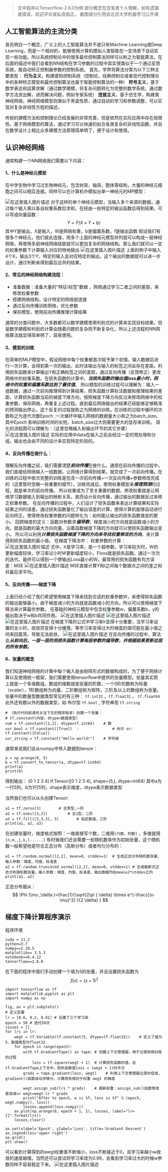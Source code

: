 ﻿>文中程序以Tensorflow-2.6.0为例
>部分概念包含笔者个人理解，如有遗漏或错误，欢迎评论或私信指正。
>截图部分引用自北京大学机器学习公开课

## 人工智能算法的主流分类
首先明白一个概念，广义上的人工智能算法并不是只有Machine Learning或Deep Learning，而是一个相对的，能够使用计算机模拟人类智能在一定场景下自动实现一些功能。所以系统控制论中的很多最优控制算法同样可以称之为智能算法。在后面的描述中我们会看到NN结构在学习参数的过程中其实很类似于一个通过反馈系统，能自动矫正控制器参数的控制系统。
首先，学界将算法分类为以下三种主要类型：
**行为主义**，构建感知控制系统（控制论，经典控制论或者现代控制理论中的各种矫正模型和最优控制算法也属于智能控制算法的一种）
**符号主义**，基于数学表达和运算求解（通过数学建模，将复杂问题转化为完整的数学系统，通过数学方法求出解，进而解决问题，例如专家系统）
**连接主义**，基于仿生学，构建类神经网络，神经网络模型则类似于黑盒性质，通过自动的学习和参数调整，可以实现对复杂非线性方程的描述。

传统的建模方法和控制理论已经发展的非常完善，但是依然在实际应用中存在局限性。基于网络模型的算法，通过学习可以快速的拟合各类复杂的非线性函数，并且在数学设计上相比众多建模方法原理简单明了，便于设计和使用。

## 认识神经网络
通常构建一个NN网络我们需要以下内容：
#### 1、什么是神经元模型
在中学生物中学习过生物神经元，包含树突，轴突，胞体等结构，大量的神经元细胞之间可以相互连接。同样可以在计算机中模拟出单一神经元的MP模型：

![在这里插入图片描述](https://img-blog.csdnimg.cn/direct/bbed94f370bf4afc996baddf5196f72a.png)
对于这样的单个神经元模型，当输入多个来源的数据，通过每个输入乘以各自权重系数后求和，在经由一些特定的输出函数后得到结果。可以写成向量函数：$$ \mathit{Y=F(X\times Y+b)}  $$其中Y是输出，X是输入，W是网络权重，b是偏置系数，f是输出函数
假设我们有很多个神经元，他们彼此连接，用多个上面的神经元模型并列就可以构成一层神经网络，再使用多层神经网络级联就可以更加复杂的网络结构。那么我们就可以一定的权重参数下计算输入对应的特地输出
![在这里插入图片描述](https://img-blog.csdnimg.cn/direct/42efc344516d455b83e689630b5b8467.png)
上面的例子中输入4个X，输出3个Y，特定的输入会对应特定的输出。这个输出的数据就可以进一步设计，通过判断来得到最后总共的结果。

#### 2、常见的神经网络构建流程：
 - 准备数据：准备大量的“特征\标签”数据 ，网络通过学习二者之间的差距，来修改权重参数	
 - 搭建网络结构，设计特定的网络层连接
 - 通过反向传播训练网络，优化参数
 - 保存模型，使用前向传播推理计算结果

通常的分类问题中，大多数都可以数学建模使用判别式的计算来实现目标结果。但是数学建模和判别的计算会随着问题的复杂而不断复杂化，所以上述流程的NN网络算法就显得简单明了，容易使用。
#### 3、模型的训练
在简单的MLP模型中，假设网络中每个权重都首次赋予某个初值，输入数据后进行一次计算，会得到第一次的输出，此时该输出与输入的标签之间会存在差距。利用损失函数来计算输出Y和正确标签之间的差距，通过反向传播（反馈修正）更改网络中的权重系数。在损失函数的计算中，***当损失函数的输出值loss最小时，网络中的权重和偏置系数达到了最优值***。
所以模型的训练过程可以理解为：输入一组数据，通过一次前向推理得到计算结果，损失函数计算标注数据和推理结果的差距，计算损失函数当前的梯度下降方向，按照梯度下降方向反过来修改网络中的权重参数，保存网络，再重复上述过程。直到最后网络输出的结果已经能够足够精准的预测输出停止。这个反复的过程就称之为网络的训练。在训练的过程中循环的次数称之为迭代次数Epoch ,一次循环中输入网络的数据量大小称之为batch_size。其中Epoch 影响训练时间的长短，batch_size过大则需要更大的显存来训练。
简化的流程图可以理解为：（这里忽略输入和输出环节的其它步骤）
![在这里插入图片描述](https://img-blog.csdnimg.cn/direct/2267d340f65c433382914b7da1314b79.png)
实际的应用中data在输入之前会经过一定的预处理和分组，输出也会由不同的设计来实现特定的目的。
#### 4、反向传播在做什么：
理解反向传播之前，我们需要清楚***前向传播***在做什么，通常在前向传播的过程中，我们直接给网络输入一组数据，让网络计算得到结果，就完成了一次前向传播。在训练的过程中依次完整的训练是包含一次前向传播+一次反向传播+参数修改完成的（这里暂时忽略一些重要的细节），训练完成后，使用权重模型来***推理预测***的过程，就是单次的前向传播。
所以权重成为了至关重要的数据，修改权重就是让网络学习数据输入到输出的映射关系，故而设计反向传播，通过输出的数据反过来修正权重参数。
在反向传播的过程中，人们设计了损失函数来表达计算结果和实际结果之间的误差。通过损失函数量化了输出误差的计算，使得计算机能够自动进行反向矫正。使得修改权重参数的问题转化为：如何能让输出的损失函数值变的更小。
回顾梯度的定义：函数对参数求***偏导数***，梯度减小的方向就是函数减小的方向，就是函数的最大方向向量。沿着函数梯度下降的方向就可以使损失函数输出变小。
所以可以利用***计算损失函数梯度下降的方向来寻找权重修改的方向***，来计算得到损失函数的最小值。
在梯度下降法中： 权重参数的计算：
![在这里插入图片描述](https://img-blog.csdnimg.cn/direct/b2bd4b28ea414e8c8a6c9eec89b4d064.png)
式中，lr是学习率，是一个超参数。学习率较大时，W的更新幅度较快，学习率过小时W更新幅度较小，Floss就是损失函数。通过一次次的迭代，最终可以得到一个使输出Loss最小的W。最常用的损失函数有均方误差：MSE
![在这里插入图片描述](https://img-blog.csdnimg.cn/direct/532c222580724b31849387df83e5cfe2.png)
MSE直接计算Y和I之间每个数据点之间的差之和并最后求平均。

#### 5、反向传播——梯度下降
上面已经介绍了我们希望使用梯度下降来找到合适的权重参数W，来使得损失函数的输出能够最小。由于梯度减小的方向就是函数减小的方向，所以可以使用梯度下降法来计算最优参数。
在基础的神经元模型中包含权重参数w，偏置系数b，y的输出取决于w和b共同作用。
![在这里插入图片描述](https://img-blog.csdnimg.cn/direct/53514c8b28bb4aa781fcf207e1112726.png)
![在这里插入图片描述](https://img-blog.csdnimg.cn/direct/c10416e59ef94749bc7efc94cc32c8dc.png)
![在这里插入图片描述](https://img-blog.csdnimg.cn/direct/08da51fefa114696823ca1e95244d763.png)
在梯度下降的公式中学习率lr显得十分重要，当学习率设置的太小时，收敛将变得十分缓慢，等学习率变得过大时梯度的值可能在最小值之间来回震荡，导致无法收敛。
![在这里插入图片描述](https://img-blog.csdnimg.cn/direct/b546e5a6162947d0b33be3ad34d9a4a4.png)
在反向传播的过程中，算法会***从前向后，一层一层的用损失函数计算每层参数的偏导数，并根据结果更新这层的所有参数。***
#### 6、张量的概念
我们知道神经网络的计算中每个输入是由矩阵形式的数据构成的，为了便于网络计算以及使用统一框架，我们需要使用tensorflow中提供的张量模型。张量其实质上就是一个多维数组。数组的维数就是张量的阶数，一个0阶的数称为标量（scalar），1阶数组称为向量，二阶数组称为矩阵，三阶及以上的数组称为张量。
张量中的数量型数据类型常见的有三种： `tf.int32` ，`tf.float32` ， `tf.float64`
此外还有数以外的数据类型，如 布尔型 `tf.bool` ,  字符串型 `tf.string`
```
# （执行代码前请先关注下文的程序版本）创建一个张量：
# tf.constant(内容，dtype=数据类型)
num = tf.constant([1,2], dtype=tf.int64)	# 数
usr_bool = tf.constant([True])	·				# 布尔 or: tf.constant([False])	
usr_string = tf.constant("Hello world!")	# 字符串
```
通常来说我们会从numpy中导入数据到tensor：
```
a = np.arange(0, 5)
b = tf.convert_to_tensor(a, dtype=tf.int64)
print(a)
print(b)
```
得到输出：
[0 1 2 3 4]
tf.Tensor([0 1 2 3 4], shape=(5,), dtype=int64)
其中a为一行5列，b为1行5列，shape表示维度，dtype表示数据类型

当然我们也可以从头创建Tensor:
```
a1 = tf.zeros(3)		# 全零型,一阶
a2 = tf.ones([3,3])			# 全1型，二阶
a3 = tf.fill([3,3,3], 3)		# 指定数值，三阶
print(a1, a2, a3)
```
在创建张量时，维度格式按照：一维直接写个数，二维用`[行数，列数]` ，多维就用`[n,m,,j,k,l......]`
有时候我们还会需要一些随机数来作为初始张量，这个随机数一般希望他是符合正态分布（高斯分布）或者均匀分布的：
```
a1 = tf.random.normal([2,2], mean=0, stddev=1)  # 生成正态分布随机数张量，输入参数：维度，均值，标准差
a2 = tf.random.truncated_normal([2,2], mean=0, stddev=1) # 生成截断式正态分布随机数张量，输入参数：维度，均值，标准差，输出数据均在mean±2*stddev之内
print(a1, a2)
```
正态分布服从：
$$ 
\Phi (\mu ,\delta )=\frac{1}{\sqrt{2\pi } \delta} \times e^{-\frac{{(x-\mu)^2} }{2 \delta} }  
$$
## 梯度下降计算程序演示

程序环境
```
cuda = 11.2
python=3.7
numpy==1.19.5
matplotlib== 3.5.3
notebook==6.4.12
tensorflow==2.6.0
```
在下面的程序中我们手动创建一个值为5的张量，并且设置损失函数为
$$
\ f(x)=(x+1)^{2} 
$$ 
```
import tensorflow as tf
import matplotlib.pyplot as plt
import numpy as np

fig, ax = plt.subplots()
# 定义变量
lr = [0.6, 0.2, 0.01] # 设置了三个学习率
epoch = 50 # 迭代50次
losses = []
for lrs in lr:
    wegt = tf.Variable(tf.constant(5, dtype=tf.float32))	# 定义了值为5，数据类型为float32
    for epoch in range(epoch):
        with tf.GradientTape() as tape:	# 创建上下文管理器，用于记录网络训练的过程
            loss = tf.square(wegt + 1)	# 计算损失函数的值，在tf.GradientTape上下文中，损失函数是loss = (wegt + 1)的平方
        grads = tape.gradient(loss, wegt)	 # 利用上下文管理器记录的信息，gradient()函数自动求微分，计算损失相对于权重 wegt 的梯度

        wegt.assign_sub(lrs * grads)	# 跟新权重：assign_sub()函数等效是自减=> wegt=wegt-lr * grads
        print("After %s epoch, w is %f, loss is %f" % (epoch, wegt.numpy(), loss))
        losses.append(loss.numpy())
    ax.plot(np.arange(0, epoch + 1, 1), losses, label="lr={}".format(lrs))
    losses.clear()

ax.set(xlabel='Epoch', ylabel='Loss', title='Gradient Descent')
ax.legend(loc='upper right')
ax.grid()
plt.show()
```
可以看到计算得到的wegt权重值不断缩小，loss不断接近于0，且学习率越小w收敛的速度越慢。当然还可以尝试将学习率改为0.99，会看到学习率过大的时候w参数同样不容易稳定下来。
![在这里插入图片描述](https://img-blog.csdnimg.cn/direct/012b20a8e70046febd4c51ba5f276f41.png)


